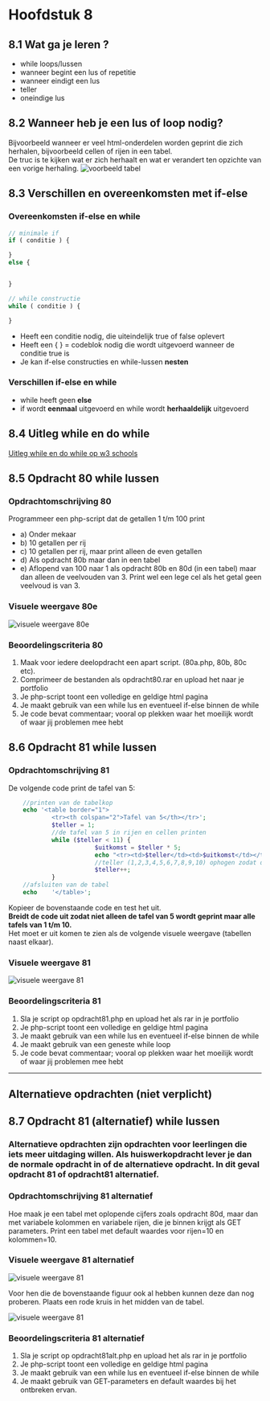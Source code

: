 # Hoofdstuk 8

## 8.1 Wat ga je leren ?

- while loops/lussen
- wanneer begint een lus of repetitie
- wanneer eindigt een lus 
- teller 
- oneindige lus

## 8.2 Wanneer heb je een lus of loop nodig?

Bijvoorbeeld wanneer er veel html-onderdelen worden geprint die zich herhalen, bijvoorbeeld cellen of rijen in een tabel. <br>
De truc is te kijken wat er zich herhaalt en wat er verandert ten opzichte van een vorige herhaling. 
![voorbeeld tabel](https://github.com/ictacademiekw1c/opdrachten-repository/blob/master/php/images/voorbeeld2.jpg?raw=true)

## 8.3 Verschillen en overeenkomsten met if-else

### Overeenkomsten if-else en while

~~~php
// minimale if
if ( conditie ) {

}
else {


}

// while constructie
while ( conditie ) {

}
~~~

- Heeft een conditie nodig, die uiteindelijk true of false oplevert
- Heeft een { } = codeblok nodig die wordt uitgevoerd wanneer de conditie true is
- Je kan if-else constructies en while-lussen **nesten**

### Verschillen if-else en while

- while heeft geen **else**
- if wordt **eenmaal** uitgevoerd en while wordt **herhaaldelijk** uitgevoerd

## 8.4 Uitleg while en do while

[Uitleg while en do while op w3 schools](http://www.w3schools.com/php/php_looping.asp)

## 8.5 Opdracht 80 while lussen

### Opdrachtomschrijving 80

Programmeer een php-script dat de getallen 1 t/m 100 print
- a) Onder mekaar
- b) 10 getallen per rij
- c) 10 getallen per rij, maar print alleen de even getallen
- d) Als opdracht 80b maar dan in een tabel
- e) Aflopend van 100 naar 1 als opdracht 80b en 80d (in een tabel) maar dan alleen de veelvouden van 3. Print wel een lege cel als het getal geen veelvoud is van 3.

### Visuele weergave 80e
![visuele weergave 80e](https://github.com/ictacademiekw1c/opdrachten-repository/blob/master/php/images/opdracht80e.PNG?raw=true)

### Beoordelingscriteria 80
1. Maak voor iedere deelopdracht een apart script. (80a.php, 80b, 80c etc).
2. Comprimeer de bestanden als opdracht80.rar en upload het naar je portfolio
3. Je php-script toont een volledige en geldige html pagina
4. Je maakt gebruik van een while lus en eventueel if-else binnen de while
5. Je code bevat commentaar; vooral op plekken waar het moeilijk wordt of waar jij problemen mee hebt

## 8.6 Opdracht 81 while lussen

### Opdrachtomschrijving 81
De volgende code print de tafel van 5:

~~~php
    //printen van de tabelkop
    echo '<table border="1">
            <tr><th colspan="2">Tafel van 5</th></tr>';
            $teller = 1;    
            //de tafel van 5 in rijen en cellen printen    
            while ($teller < 11) {
                        $uitkomst = $teller * 5;
                        echo "<tr><td>$teller</td><td>$uitkomst</td></tr>";   
                        //teller (1,2,3,4,5,6,7,8,9,10) ophogen zodat de loop stopt bij 10
                        $teller++;         
            }
    //afsluiten van de tabel
    echo    '</table>';
~~~

Kopieer de bovenstaande code en test het uit. <br>
__Breidt de code uit zodat niet alleen de tafel van 5 wordt geprint maar alle tafels van 1 t/m 10.__
<br>Het moet er uit komen te zien als de volgende visuele weergave (tabellen naast elkaar).

### Visuele weergave 81
![visuele weergave 81](https://github.com/ictacademiekw1c/opdrachten-repository/blob/master/php/images/tafels.PNG?raw=true)

### Beoordelingscriteria 81
1. Sla je script op opdracht81.php en upload het als rar in je portfolio
2. Je php-script toont een volledige en geldige html pagina
3. Je maakt gebruik van een while lus en eventueel if-else binnen de while
4. Je maakt gebruik van een geneste while loop
5. Je code bevat commentaar; vooral op plekken waar het moeilijk wordt of waar jij problemen mee hebt

---
__Alternatieve opdrachten (niet verplicht)__
---

## 8.7 Opdracht 81 (alternatief) while lussen
### Alternatieve opdrachten zijn opdrachten voor leerlingen die iets meer uitdaging willen. Als huiswerkopdracht lever je dan de normale opdracht in of de alternatieve opdracht. In dit geval opdracht 81 of opdracht81 alternatief.
### Opdrachtomschrijving 81 alternatief
Hoe maak je een tabel met oplopende cijfers zoals opdracht 80d, maar dan met variabele kolommen en variabele rijen, die je binnen krijgt als GET parameters. Print een tabel met default waardes voor rijen=10 en kolommen=10.

### Visuele weergave 81 alternatief

![visuele weergave 81](https://github.com/ictacademiekw1c/opdrachten-repository/blob/master/php/images/opdracht81alt.PNG?raw=true)

Voor hen die de bovenstaande figuur ook al hebben kunnen deze dan nog proberen.
Plaats een rode kruis in het midden van de tabel.

![visuele weergave 81](https://github.com/ictacademiekw1c/opdrachten-repository/blob/master/php/images/opdracht81alt2.PNG?raw=true)

### Beoordelingscriteria 81 alternatief
1. Sla je script op opdracht81alt.php en upload het als rar in je portfolio
2. Je php-script toont een volledige en geldige html pagina
3. Je maakt gebruik van een while lus en eventueel if-else binnen de while
4. Je maakt gebruik van GET-parameters en default waardes bij het ontbreken ervan.

